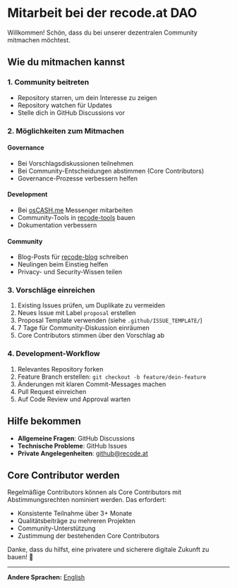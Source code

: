 # Mitarbeit bei der recode.at DAO

Willkommen! Schön, dass du bei unserer dezentralen Community mitmachen möchtest.

## Wie du mitmachen kannst

### 1. Community beitreten
- Repository starren, um dein Interesse zu zeigen
- Repository watchen für Updates
- Stelle dich in GitHub Discussions vor

### 2. Möglichkeiten zum Mitmachen

#### Governance
- Bei Vorschlagsdiskussionen teilnehmen
- Bei Community-Entscheidungen abstimmen (Core Contributors)
- Governance-Prozesse verbessern helfen

#### Development
- Bei [osCASH.me](https://github.com/osCASHme) Messenger mitarbeiten
- Community-Tools in [recode-tools](https://github.com/recodeat/recode-tools) bauen
- Dokumentation verbessern

#### Community
- Blog-Posts für [recode-blog](https://github.com/recodeat/recode-blog) schreiben
- Neulingen beim Einstieg helfen
- Privacy- und Security-Wissen teilen

### 3. Vorschläge einreichen
1. Existing Issues prüfen, um Duplikate zu vermeiden
2. Neues Issue mit Label `proposal` erstellen
3. Proposal Template verwenden (siehe `.github/ISSUE_TEMPLATE/`)
4. 7 Tage für Community-Diskussion einräumen
5. Core Contributors stimmen über den Vorschlag ab

### 4. Development-Workflow
1. Relevantes Repository forken
2. Feature Branch erstellen: `git checkout -b feature/dein-feature`
3. Änderungen mit klaren Commit-Messages machen
4. Pull Request einreichen
5. Auf Code Review und Approval warten

## Hilfe bekommen
- **Allgemeine Fragen**: GitHub Discussions
- **Technische Probleme**: GitHub Issues  
- **Private Angelegenheiten**: github@recode.at

## Core Contributor werden
Regelmäßige Contributors können als Core Contributors mit Abstimmungsrechten nominiert werden. Das erfordert:
- Konsistente Teilnahme über 3+ Monate
- Qualitätsbeiträge zu mehreren Projekten
- Community-Unterstützung
- Zustimmung der bestehenden Core Contributors

Danke, dass du hilfst, eine privatere und sicherere digitale Zukunft zu bauen! 🚀

---

**Andere Sprachen:** [English](languages/en/CONTRIBUTING.md)